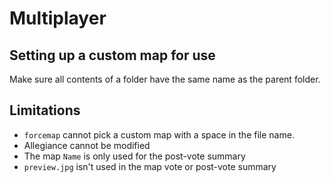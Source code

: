 # Multiplayer

## Setting up a custom map for use
Make sure all contents of a folder have the same name as the parent folder.

## Limitations
* `forcemap` cannot pick a custom map with a space in the file name.
* Allegiance cannot be modified
* The map `Name` is only used for the post-vote summary
* `preview.jpg` isn't used in the map vote or post-vote summary